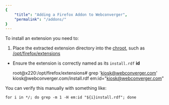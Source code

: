 ```yaml
---
{
    "title": "Adding a Firefox Addon to Webconverger",
    "permalink": "/addons/"
}
---
```


To install an extension you need to:


1. Place the extracted extension directory into the [chroot](/chroot/), such as [/opt/firefox/extensions](https://github.com/Webconverger/webc/tree/master/opt/firefox/extensions)
* Ensure the extension is correctly named as its `install.rdf` **id**

	root@x220:/opt/firefox/extensions# grep 'kiosk@webconverger.com' kiosk\@webconverger.com/install.rdf
	em:id="kiosk@webconverger.com"

You can verify this manually with something like:

	for i in */; do grep -m 1 -H em:id "${i}install.rdf"; done
